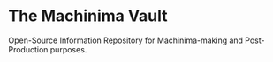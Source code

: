 # The Machinima Vault
 Open-Source Information Repository for Machinima-making and Post-Production purposes.
